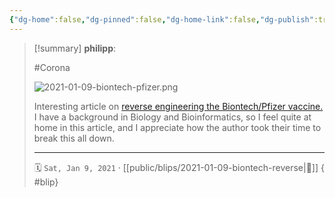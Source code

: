 ```yaml
---
{"dg-home":false,"dg-pinned":false,"dg-home-link":false,"dg-publish":true,"type":"blip","created-date":"2021-01-09T00:00:00","disabled rules":["yaml-title","yaml-title-alias","file-name-heading"],"title":"philipp @ 2021-01-09","dg-permalink":"2021/01/09/biontech-reverse/","updated-date":"2025-04-30T22:27:37","dg-path":"blips/2021-01-09-biontech-reverse.md","permalink":"/2021/01/09/biontech-reverse/","dgPassFrontmatter":true,"created":"2021-01-09T00:00:00","updated":"2025-04-30T22:27:37"}
---
```


> [!summary] **philipp**:
>
> #Corona
>
> ![2021-01-09-biontech-pfizer.png](/img/user/attachments/2021-01-09-biontech-pfizer.png)
>
> Interesting article on [reverse engineering the Biontech/Pfizer vaccine.](https://berthub.eu/articles/posts/reverse-engineering-source-code-of-the-biontech-pfizer-vaccine/)
> I have a background in Biology and Bioinformatics, so I feel quite at home in this article, and I appreciate how the author took their time to break this all down.
> - - -
>
> 🗓️ `Sat, Jan 9, 2021` · [[public/blips/2021-01-09-biontech-reverse\|🔗]]
{ #blip}

